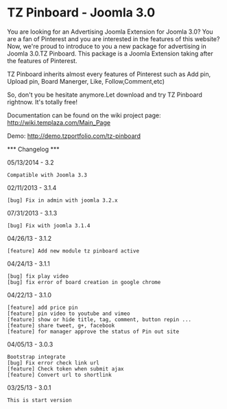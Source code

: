 # TZ Pinboard - Joomla 3.0

You are looking for an Advertising Joomla Extension for Joomla 3.0? You are a fan of Pinterest and you are interested in the features of this website? Now, we're proud to introduce to you a new package for advertising in Joomla 3.0.TZ Pinboard. This package is a Joomla Extension taking after the features of Pinterest.

TZ Pinboard inherits almost every features of Pinterest such as Add pin, Upload pin, Board Manerger, Like, Follow,Comment,etc)

So, don't you be hesitate anymore.Let download and try TZ Pinboard rightnow. It's totally free!

Documentation can be found on the wiki project page: http://wiki.templaza.com/Main_Page

Demo: http://demo.tzportfolio.com/tz-pinboard

*** Changelog ***

05/13/2014 - 3.2
	
	Compatible with Joomla 3.3
	
02/11/2013  - 3.1.4

	[bug] Fix in admin with joomla 3.2.x

07/31/2013  - 3.1.3

	[bug] Fix with joomla 3.1.4
	
04/26/13  - 3.1.2

	[feature] Add new module tz pinboard active

04/24/13  - 3.1.1

	[bug] fix play video
	[bug] fix error of board creation in google chrome

04/22/13  - 3.1.0


	[feature] add price pin
	[feature] pin video to youtube and vimeo
	[feature] show or hide title, tag, comment, button repin ...
	[feature] share tweet, g+, facebook
	[feature] for manager approve the status of Pin out site

04/05/13 - 3.0.3

	Bootstrap integrate
	[bug] Fix error check link url
	[feature] Check token when submit ajax
	[feature] Convert url to shortlink

03/25/13 - 3.0.1

	This is start version